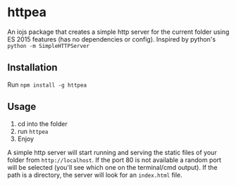 # httpea
An iojs package that creates a simple http server for the current folder using ES 2015 features (has no dependencies or config). Inspired by python's `python -m SimpleHTTPServer`

## Installation

Run `npm install -g httpea`

## Usage

1. cd into the folder
2. run `httpea`
3. Enjoy

A simple http server will start running and serving the static files of your folder from `http://localhost`. If the port 80 is not available a random port will be selected (you'll see which one on the terminal/cmd output). If the path is a directory, the server will look for an `index.html` file.
